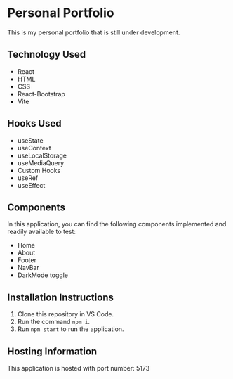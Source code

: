 # Personal Portfolio

This is my personal portfolio that is still under development.

## Technology Used

- React
- HTML
- CSS
- React-Bootstrap
- Vite

## Hooks Used

- useState
- useContext
- useLocalStorage
- useMediaQuery
- Custom Hooks
- useRef
- useEffect

## Components

In this application, you can find the following components implemented and readily available to test:

- Home
- About
- Footer
- NavBar
- DarkMode toggle

## Installation Instructions

1. Clone this repository in VS Code.
2. Run the command `npm i`.
3. Run `npm start` to run the application.

## Hosting Information

This application is hosted with port number: 5173
